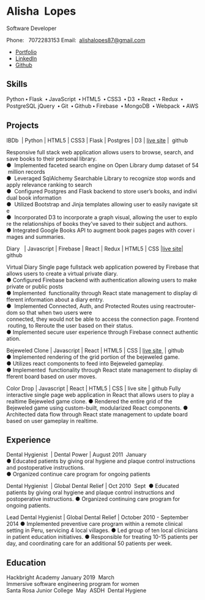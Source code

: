 # Alisha  Lopes


Software Developer

Phone:   707­228­3153 Email:  alishalopes87@gmail.com 


* [Portfolio](http://www.alishalopes.io)
* [LinkedIn](https://www.linkedin.com/in/alisha-lopes/)
* [Github](https://github.com/alishalopes87)

## Skills


Python ⬩ Flask  ⬩ JavaScript  ⬩ HTML5  ⬩ CSS3  ⬩ D3  ⬩ React  ⬩ Redux  ⬩ 
PostgreSQL jQuery  ⬩ Git  ⬩ Github ⬩ Firebase  ⬩ MongoDB  ⬩ Webpack  ⬩ AWS

## Projects


IBDb  | Python | HTML5 | CSS3 | Flask | Postgres | D3 | [live site](http://54.191.8.168/) ​|  github

Responsive full stack web application allows users to browse, search, and save books to their personal library.
	●  Implemented faceted search engine on Open Library dump dataset of 54 million records
	●  Leveraged SqlAlchemy Searchable Library to recognize stop words and apply relevance ranking to search
	●  Configured Postgres and Flask backend to store user’s books, and individual book information
	●  Utilized Bootstrap and Jinja templates allowing user to easily navigate site
	●  Incorporated D3 to incorporate a graph visual, allowing the user to explore the relationships of books they've
	saved to their subject and authors.
	● Integrated Google Books API to augment book pages pages with cover images and summaries.

Diary   | Javascript | Firebase | React | Redux | HTML5 | CSS |[live site](https://virtualdiary.herokuapp.com/)| github

Virtual Diary
Single page fullstack web application powered by Firebase that allows users to create a virtual private diary.
	● Configured Firebase backend with authentication allowing users to make private or public
	posts
	● Implemented  functionality through React state management to display different information about a diary entry.
	●  Implemented Connected, Auth, and Protected Routes using react­router­dom so that when two users were
	connected, they would not be able to access the connection page. Frontend routing, to Re­route the user based on
	their status.
	● Implemented secure user experience through Firebase connect authentication.
	
Bejeweled Clone | Javascript | React | HTML5 | CSS | [live site ​](https://bejeweled-game.herokuapp.com/) | github
	● Implemented rendering of the grid portion of the bejeweled game.
	● Utilizes react components to feed into Bejeweled gameplay.
	● Implemented  functionality through React state management to display different board based on user moves.

Color Drop | Javascript | React | HTML5 | CSS |	live site ​| github 
Fully interactive single page web application in React that allows users to play a realtime Bejeweled game clone.
	● Rendered the entire grid of the Bejeweled game using custom-built, modularized React components.
	● Architected data flow through React state management to update board based on user gameplay in realtime.


## Experience


Dental Hygienist  | Dental Power | August 2011 ­ January 
	● Educated patients by giving oral hygiene and plaque control instructions and postoperative instructions.
	● Organized continue care program for ongoing patients

Dental Hygienist  | Global Dental Relief | Oct 2010 ­ Sept 
	● Educated patients by giving oral hygiene and plaque control instructions and postoperative instructions.
	● Organized continuing care program for ongoing patients.

Lead Dental Hygienist | Global Dental Relief | 	October 2010 - September 2014 
	● Implemented preventive care program within a remote clinical setting in Peru, servicing 4 local villages.
	● Led group of ten local clinicians in patient education initiatives.
	● Responsible for treating 10-15 patients per day, and coordinating care for an additional 50 patients per week.

## Education


Hackbright Academy January 2019 ­ March 
Immersive software engineering program for women
Santa Rosa Junior College  May 
ASDH ­ Dental Hygiene
